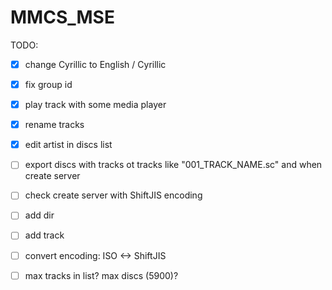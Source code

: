 # MMCS_MSE

TODO:
- [x] change Cyrillic to English / Cyrillic
- [x] fix group id
- [x] play track with some media player
- [x] rename tracks
- [x] edit artist in discs list
- [ ] export discs with tracks ot tracks like "001_TRACK_NAME.sc" and when create server
- [ ] check create server with ShiftJIS encoding
- [ ] add dir
- [ ] add track
- [ ] convert encoding: ISO <-> ShiftJIS
- [ ] max tracks in list? max discs (5900)?

